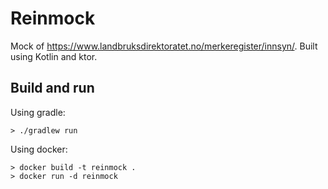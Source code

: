 # Reinmock
Mock of https://www.landbruksdirektoratet.no/merkeregister/innsyn/.
Built using Kotlin and ktor.

## Build and run
Using gradle:
```shell
> ./gradlew run
```

Using docker:
```shell
> docker build -t reinmock .
> docker run -d reinmock
```
